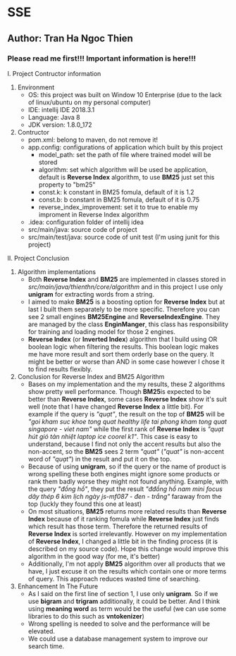 # SSE
## Author: Tran Ha Ngoc Thien


### Please read me first!!! Important information is here!!!

I. Project Contructor information
1. Environment
	- OS: this project was built on Window 10 Enterprise (due to the lack of linux/ubuntu on my personal computer)
	- IDE: intellij IDE 2018.3.1
	- Language: Java 8
	- JDK version: 1.8.0_172
2. Contructor
	- pom.xml: belong to maven, do not remove it!
	- app.config: configurations of application which built by this project
		+ model_path: set the path of file where trained model will be stored
		+ algorithm: set which algorithm will be used be application, default is **Reverse Index** algorithm, to use **BM25** just set this property to "bm25"
		+ const.k: k constant in BM25 fomula, default of it is 1.2
		+ const.b: b constant in BM25 fomula, default of it is 0.75
		+ reverse_index_improvement: set it to true to enable my improment in Reverse Index algorithm
	- .idea: configuration folder of intellij idea
	- src/main/java: source code of project
	- src/main/test/java: source code of unit test (I'm using junit for this project)

II. Project Conclusion
1. Algorithm implementations
	- Both **Reverse Index** and **BM25** are implemented in classes stored in _src/main/java/thienthn/core/algorithm_ and in this project I use only **unigram** for extracting words from a string.
	- I aimed to make **BM25** is a boosting option for **Reverse Index** but at last I built them separately to be more specific. Therefore you can see 2 small engines **BM25Engine** and **ReverseIndexEngine**. They are managed by the class **EnginManger**, this class has responsibility for training and loading model for those 2 engines.
	- **Reverse Index** (or **Inverted Index**) algorithm that I build using OR boolean logic when filtering the results. This boolean logic makes me have more result and sort them orderly base on the query. It might be better or worse than AND in some case however I chose it to find results flexibly.
2. Conclusion for Reverse Index and BM25 Algorithm
	- Bases on my implementation and the my results, these 2 algorithms show pretty well performance. Though **BM25**is expected to be better than **Reverse Index**, some cases **Reverse Index** show it's suit well (note that I have changed **Reverse Index** a little bit). For example if the query is _"quạt"_, the result on the top of **BM25** will be _"goi kham suc khoe tong quat healthy life tai phong kham tong quat singapore - viet nam"_ while the first rank of **Reverse Index** is _"quạt hút gió tản nhiệt laptop ice coorel k1"_. This case is easy to understand, because I find not only the accent results but also the non-accent, so the **BM25** sees 2 term _"quat"_ (_"quat"_ is non-accent word of _"quạt"_) in the result and put it on the top.
	- Because of using **unigram**, so if the query or the name of product is wrong spelling these both engines might ignore some products or rank them badly worse they might not found anything. Example, with the query _"đồng hồ"_, they put the result _"đđồng hồ nam mini focus dây thép 6 kim lịch ngày js-mf087  - đen - trắng"_ faraway from the top (luckly they found this one at least)
	- On most situations, **BM25** returns more related results than **Reverse Index** because of it ranking fomula while **Reverse Index** just finds which result has those term. Therefore the returned results of **Reverse Index** is sorted irrelevantly. 
	  However on my implementation of **Reverse Index**, I changed a little bit in the finding process (it is described on my source code). Hope this change would improve this algorithm in the good way (for me, it's better)
	- Additionally, I'm not apply **BM25** algorithm over all products that we have, I just excuse it on the results which contain one or more terms of query. This approach reduces wasted time of searching.
3. Enhancement In The Future
	- As I said on the first line of section 1, I use only **unigram**. So if we use **bigram** and **trigram** additionally, it could be better. And I think using **meaning word** as term would be the useful (we can use some libraries to do this such as **vntokenizer**)
	- Wrong spelling is needed to solve and the performance will be elevated.
	- We could use a database management system to improve our search time.